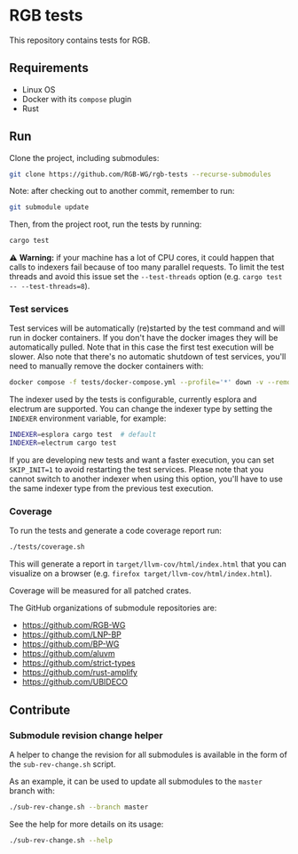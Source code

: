 # RGB tests

This repository contains tests for RGB.

## Requirements
- Linux OS
- Docker with its `compose` plugin
- Rust

## Run
Clone the project, including submodules:

```sh
git clone https://github.com/RGB-WG/rgb-tests --recurse-submodules
```

Note: after checking out to another commit, remember to run:
```sh
git submodule update
```

Then, from the project root, run the tests by running:
```sh
cargo test
```

:warning: **Warning:** if your machine has a lot of CPU cores, it could
happen that calls to indexers fail because of too many parallel requests. To
limit the test threads and avoid this issue set the `--test-threads` option
(e.g. `cargo test -- --test-threads=8`).

### Test services

Test services will be automatically (re)started by the test command and will
run in docker containers.
If you don't have the docker images they will be automatically pulled. Note
that in this case the first test execution will be slower.
Also note that there's no automatic shutdown of test services, you'll need to
manually remove the docker containers with:
```sh
docker compose -f tests/docker-compose.yml --profile='*' down -v --remove-orphans
```

The indexer used by the tests is configurable, currently esplora and electrum
are supported. You can change the indexer type by setting the `INDEXER`
environment variable, for example:
```sh
INDEXER=esplora cargo test  # default
INDEXER=electrum cargo test
```

If you are developing new tests and want a faster execution, you can set
`SKIP_INIT=1` to avoid restarting the test services. Please note that you
cannot switch to another indexer when using this option, you'll have to use the
same indexer type from the previous test execution.

### Coverage

To run the tests and generate a code coverage report run:
```sh
./tests/coverage.sh
```
This will generate a report in `target/llvm-cov/html/index.html` that you can
visualize on a browser (e.g. `firefox target/llvm-cov/html/index.html`).

Coverage will be measured for all patched crates.

The GitHub organizations of submodule repositories are:
- https://github.com/RGB-WG
- https://github.com/LNP-BP
- https://github.com/BP-WG
- https://github.com/aluvm
- https://github.com/strict-types
- https://github.com/rust-amplify
- https://github.com/UBIDECO

## Contribute

### Submodule revision change helper
A helper to change the revision for all submodules is available in the form of
the `sub-rev-change.sh` script.

As an example, it can be used to update all submodules to the `master` branch
with:
```sh
./sub-rev-change.sh --branch master
```

See the help for more details on its usage:
```sh
./sub-rev-change.sh --help
```
